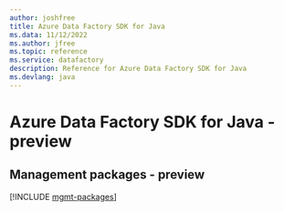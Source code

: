 ```yaml
---
author: joshfree
title: Azure Data Factory SDK for Java
ms.data: 11/12/2022
ms.author: jfree
ms.topic: reference
ms.service: datafactory
description: Reference for Azure Data Factory SDK for Java
ms.devlang: java
---
```

# Azure Data Factory SDK for Java - preview

## Management packages - preview
[!INCLUDE [mgmt-packages](data-factory-mgmt-index.md)]
